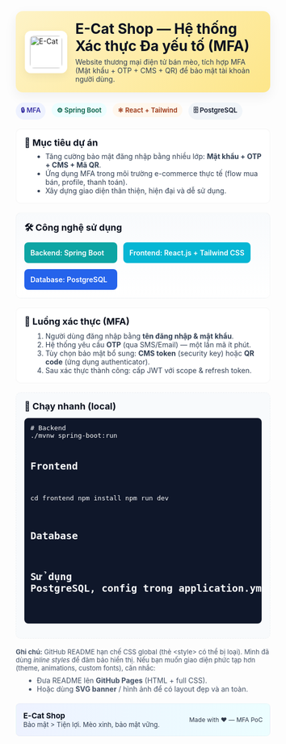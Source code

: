 

<!-- Header banner -->
<div style="display:flex;align-items:center;gap:16px;margin:20px 0;padding:18px;border-radius:14px;background:linear-gradient(135deg,#fef3c7 0%,#fde68a 100%);box-shadow:0 8px 24px rgba(15,23,42,0.06)">
  <div style="flex:0 0 auto;border-radius:12px;padding:10px;background:#fff;box-shadow:0 6px 18px rgba(2,6,23,0.06)">
    <img alt="E-Cat" src="https://raw.githubusercontent.com/yourusername/yourrepo/main/assets/cat-icon.png" style="width:64px;height:64px;display:block;border-radius:8px;object-fit:cover" />
  </div>
  <div style="flex:1">
    <h1 style="margin:0;font-size:28px;color:#0b1220">E-Cat Shop — Hệ thống Xác thực Đa yếu tố (MFA)</h1>
    <p style="margin:6px 0 0;color:#334155;font-size:14px">Website thương mại điện tử bán mèo, tích hợp MFA (Mật khẩu + OTP + CMS + QR) để bảo mật tài khoản người dùng.</p>
  </div>
</div>

<!-- Quick badges row -->
<p style="margin:8px 0 18px">
  <span style="display:inline-block;margin-right:8px;padding:6px 10px;border-radius:999px;background:#eef2ff;color:#3730a3;font-weight:600;font-size:13px">🔒 MFA</span>
  <span style="display:inline-block;margin-right:8px;padding:6px 10px;border-radius:999px;background:#ecfeff;color:#065f46;font-weight:600;font-size:13px">⚙️ Spring Boot</span>
  <span style="display:inline-block;margin-right:8px;padding:6px 10px;border-radius:999px;background:#fff7ed;color:#9a3412;font-weight:600;font-size:13px">⚛ React + Tailwind</span>
  <span style="display:inline-block;padding:6px 10px;border-radius:999px;background:#f1f5f9;color:#0f172a;font-weight:600;font-size:13px">🗄 PostgreSQL</span>
</p>

<!-- Objectives -->
<section style="margin:14px 0;padding:16px;border-radius:10px;background:#ffffff;border:1px solid rgba(2,6,23,0.04);">
  <h2 style="margin:0 0 8px;font-size:18px;color:#0b1220">🎯 Mục tiêu dự án</h2>
  <ul style="margin:8px 0 0 18px;color:#334155">
    <li>Tăng cường bảo mật đăng nhập bằng nhiều lớp: <strong>Mật khẩu + OTP + CMS + Mã QR</strong>.</li>
    <li>Ứng dụng MFA trong môi trường e-commerce thực tế (flow mua bán, profile, thanh toán).</li>
    <li>Xây dựng giao diện thân thiện, hiện đại và dễ sử dụng.</li>
  </ul>
</section>

<!-- Tech stack -->
<section style="margin:18px 0;padding:16px;border-radius:10px;background:linear-gradient(180deg,#f8fafc 0%,#ffffff 100%);border:1px solid rgba(2,6,23,0.03)">
  <h2 style="margin:0 0 12px;font-size:18px;color:#0b1220">🛠 Công nghệ sử dụng</h2>
  <div style="display:flex;flex-wrap:wrap;gap:12px">
    <div style="min-width:160px;padding:12px;border-radius:8px;background:#0ea5a4;color:white;font-weight:600">Backend: Spring Boot</div>
    <div style="min-width:160px;padding:12px;border-radius:8px;background:#06b6d4;color:white;font-weight:600">Frontend: React.js + Tailwind CSS</div>
    <div style="min-width:160px;padding:12px;border-radius:8px;background:#2563eb;color:white;font-weight:600">Database: PostgreSQL</div>
  </div>
</section>

<!-- MFA flow card -->
<section style="margin:18px 0;padding:16px;border-radius:10px;background:#fff;border:1px solid rgba(2,6,23,0.04);">
  <h2 style="margin:0 0 10px;font-size:18px;color:#0b1220">🔐 Luồng xác thực (MFA)</h2>
  <ol style="margin:8px 0 0 18px;color:#334155">
    <li>Người dùng đăng nhập bằng <strong>tên đăng nhập & mật khẩu</strong>.</li>
    <li>Hệ thống yêu cầu <strong>OTP</strong> (qua SMS/Email) — một lần mã ít phút.</li>
    <li>Tùy chọn bảo mật bổ sung: <strong>CMS token</strong> (security key) hoặc <strong>QR code</strong> (ứng dụng authenticator).</li>
    <li>Sau xác thực thành công: cấp JWT với scope & refresh token.</li>
  </ol>
</section>

<!-- How to run -->
<section style="margin:18px 0;padding:16px;border-radius:10px;background:#f8fafc;border:1px dashed rgba(2,6,23,0.04);">
  <h2 style="margin:0 0 8px;font-size:18px;color:#0b1220">🚀 Chạy nhanh (local)</h2>
  <pre style="background:#0f172a;color:#f8fafc;padding:12px;border-radius:8px;overflow:auto;font-size:13px"># Backend
./mvnw spring-boot:run

# Frontend
cd frontend
npm install
npm run dev

# Database
# Sử dụng PostgreSQL, config trong application.yml
  </pre>
</section>

<!-- Note about styling limitations -->
<p style="margin:12px 0 0;color:#475569;font-size:13px">
  <strong>Ghi chú:</strong> GitHub README hạn chế CSS global (thẻ &lt;style&gt; có thể bị loại). Mình đã dùng <em>inline styles</em> để đảm bảo hiển thị. Nếu bạn muốn giao diện phức tạp hơn (theme, animations, custom fonts), cân nhắc:
</p>
<ul style="margin:8px 0 20px 18px;color:#475569">
  <li>Đưa README lên <strong>GitHub Pages</strong> (HTML + full CSS).</li>
  <li>Hoặc dùng <strong>SVG banner</strong> / hình ảnh để có layout đẹp và an toàn.</li>
</ul>

<!-- Footer -->
<div style="padding:14px;border-radius:8px;background:linear-gradient(90deg,#eef2ff,#ecfeff);border:1px solid rgba(2,6,23,0.03);display:flex;justify-content:space-between;align-items:center">
  <div>
    <strong style="font-size:15px;color:#0b1220">E-Cat Shop</strong>
    <div style="font-size:13px;color:#334155">Bảo mật > Tiện lợi. Mèo xinh, bảo mật vững.</div>
  </div>
  <div style="font-size:12px;color:#0f172a;opacity:0.85">Made with ❤️ — MFA PoC</div>
</div>

</div>
